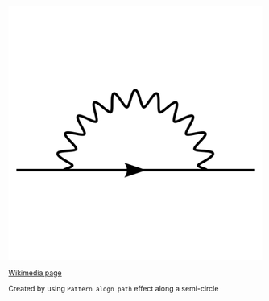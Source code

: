 ![The vector graphic](3-optimized.svg)

[Wikimedia page](https://commons.wikimedia.org/wiki/File:SelfE.svg)

Created by using `Pattern alogn path` effect along a semi-circle
